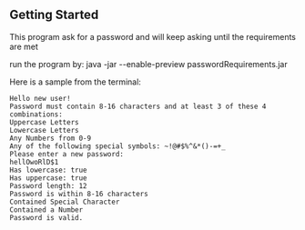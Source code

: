 ## Getting Started
This program ask for a password and will keep asking until the requirements are met

run the program by:
java -jar --enable-preview passwordRequirements.jar

Here is a sample from the terminal:
```
Hello new user!
Password must contain 8-16 characters and at least 3 of these 4 combinations: 
Uppercase Letters
Lowercase Letters
Any Numbers from 0-9
Any of the following special symbols: ~!@#$%^&*()-=+_
Please enter a new password:
hellOwoRlD$1
Has lowercase: true
Has uppercase: true
Password length: 12
Password is within 8-16 characters
Contained Special Character
Contained a Number
Password is valid.
```
